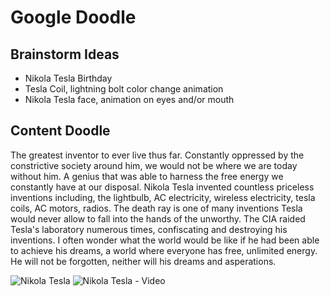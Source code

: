 # Google Doodle

## Brainstorm Ideas

* Nikola Tesla Birthday
* Tesla Coil, lightning bolt color change animation
* Nikola Tesla face, animation on eyes and/or mouth


## Content Doodle

The greatest inventor to ever live thus far. Constantly oppressed by the constrictive society around him, we would not be where we are today without him. A genius that was able to harness the free energy we constantly have at our disposal. Nikola Tesla invented countless priceless inventions including, the lightbulb, AC electricity, wireless electricity, tesla coils, AC motors, radios. The death ray is one of many inventions Tesla would never allow to fall into the hands of the unworthy. The CIA raided Tesla's laboratory numerous times, confiscating and destroying his inventions. I often wonder what the world would be like if he had been able to achieve his dreams, a world where everyone has free, unlimited energy. He will not be forgotten, neither will his dreams and asperations.


![Nikola Tesla](https://upload.wikimedia.org/wikipedia/commons/thumb/d/d4/N.Tesla.JPG/220px-N.Tesla.JPG)
![Nikola Tesla - Video](https://www.biography.com/people/nikola-tesla-9504443)


